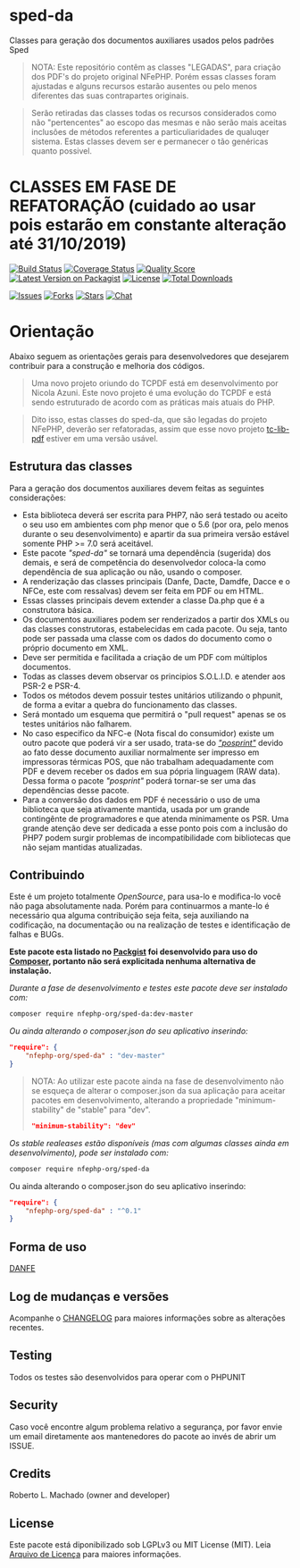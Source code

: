 # sped-da



Classes para geração dos documentos auxiliares usados pelos padrões Sped

> NOTA: Este repositório contêm as classes "LEGADAS", para criação dos PDF's do projeto original NFePHP.
> Porém essas classes foram ajustadas e alguns recursos estarão ausentes ou pelo menos diferentes das suas contrapartes originais.

> Serão retiradas das classes todas os recursos considerados como não "pertencentes" ao escopo das mesmas e não serão mais aceitas inclusões de métodos referentes a particuliaridades de qualuqer sistema.
> Estas classes devem ser e permanecer o tão genéricas quanto possivel.
 
# CLASSES EM FASE DE REFATORAÇÃO (cuidado ao usar pois estarão em constante alteração até 31/10/2019)

[![Build Status][ico-travis]][link-travis]
[![Coverage Status][ico-scrutinizer]][link-scrutinizer]
[![Quality Score][ico-code-quality]][link-code-quality]
[![Latest Version on Packagist][ico-version]][link-packagist]
[![License][ico-license]][link-packagist]
[![Total Downloads][ico-downloads]][link-downloads]

[![Issues][ico-issues]][link-issues]
[![Forks][ico-forks]][link-forks]
[![Stars][ico-stars]][link-stars]
[![Chat][ico-gitter]][link-gitter]


# Orientação
Abaixo seguem as orientações gerais para desenvolvedores que desejarem contribuir para a construção e melhoria dos códigos.

> Uma novo projeto oriundo do TCPDF está em desenvolvimento por Nicola Azuni. Este novo projeto é uma evolução do TCPDF e está sendo estruturado de acordo com as práticas mais atuais do PHP.

> Dito isso, estas classes do sped-da, que são legadas do projeto NFePHP, deverão ser refatoradas, assim que esse novo projeto [tc-lib-pdf](https://github.com/tecnickcom/tc-lib-pdf) estiver em uma versão usável.

## Estrutura das classes

Para a geração dos documentos auxiliares devem feitas as seguintes considerações:

* Esta biblioteca deverá ser escrita para PHP7, não será testado ou aceito o seu uso em ambientes com php menor que o 5.6 (por ora, pelo menos durante o seu desenvolvimento) e apartir da sua primeira versão estável somente PHP >= 7.0 será aceitável.
* Este pacote *"sped-da"* se tornará uma dependência (sugerida) dos demais, e será de competência do desenvolvedor coloca-la como dependência de sua aplicação ou não, usando o composer.
* A renderização das classes principais (Danfe, Dacte, Damdfe, Dacce e o NFCe, este com ressalvas) devem ser feita em PDF ou em HTML.
* Essas classes principais devem extender a classe Da.php que é a construtora básica.
* Os documentos auxiliares podem ser renderizados a partir dos XMLs ou das classes construtoras, estabelecidas em cada pacote. Ou seja, tanto pode ser passada uma classe com os dados do documento como o próprio documento em XML.
* Deve ser permitida e facilitada a criação de um PDF com múltiplos documentos.
* Todas as classes devem observar os principios S.O.L.I.D. e atender aos PSR-2 e PSR-4.
* Todos os métodos devem possuir testes unitários utilizando o phpunit, de forma a evitar a quebra do funcionamento das classes.
* Será montado um esquema que permitirá o "pull request" apenas se os testes unitários não falharem.
* No caso especifico da NFC-e (Nota fiscal do consumidor) existe um outro pacote que poderá vir a ser usado, trata-se do [*"posprint"*](https://github.com/nfephp-org/posprint) devido ao fato desse documento auxiliar normalmente ser impresso em impressoras térmicas POS, que não trabalham adequadamente com PDF e devem receber os dados em sua pópria linguagem (RAW data). Dessa forma o pacote *"posprint"* poderá tornar-se ser uma das dependências desse pacote.
* Para a conversão dos dados em PDF é necessário o uso de uma biblioteca que seja ativamente mantida, usada por um grande contingênte de programadores e que atenda minimamente os PSR. Uma grande atenção deve ser dedicada a esse ponto pois com a inclusão do PHP7 podem surgir problemas de incompatibilidade com bibliotecas que não sejam mantidas atualizadas.

## Contribuindo
Este é um projeto totalmente *OpenSource*, para usa-lo e modifica-lo você não paga absolutamente nada. Porém para continuarmos a mante-lo é necessário qua alguma contribuição seja feita, seja auxiliando na codificação, na documentação ou na realização de testes e identificação de falhas e BUGs.

**Este pacote esta listado no [Packgist](https://packagist.org/) foi desenvolvido para uso do [Composer](https://getcomposer.org/), portanto não será explicitada nenhuma alternativa de instalação.**

*Durante a fase de desenvolvimento e testes este pacote deve ser instalado com:*
```bash
composer require nfephp-org/sped-da:dev-master
```

*Ou ainda alterando o composer.json do seu aplicativo inserindo:*
```json
"require": {
    "nfephp-org/sped-da" : "dev-master"
}
```

> NOTA: Ao utilizar este pacote ainda na fase de desenvolvimento não se esqueça de alterar o composer.json da sua aplicação para aceitar pacotes em desenvolvimento, alterando a propriedade "minimum-stability" de "stable" para "dev".
> ```json
> "minimum-stability": "dev"
> ```

*Os stable realeases estão disponíveis (mas com algumas classes ainda em desenvolvimento), pode ser instalado com:*
```bash
composer require nfephp-org/sped-da
```
Ou ainda alterando o composer.json do seu aplicativo inserindo:
```json
"require": {
    "nfephp-org/sped-da" : "^0.1"
}
```

## Forma de uso
[DANFE](DANFE.md) 

## Log de mudanças e versões
Acompanhe o [CHANGELOG](CHANGELOG.md) para maiores informações sobre as alterações recentes.

## Testing

Todos os testes são desenvolvidos para operar com o PHPUNIT

## Security

Caso você encontre algum problema relativo a segurança, por favor envie um email diretamente aos mantenedores do pacote ao invés de abrir um ISSUE.

## Credits

Roberto L. Machado (owner and developer)

## License

Este pacote está diponibilizado sob LGPLv3 ou MIT License (MIT). Leia  [Arquivo de Licença](LICENSE.md) para maiores informações.


[ico-stars]: https://img.shields.io/github/stars/nfephp-org/sped-nfe.svg?style=flat-square
[ico-forks]: https://img.shields.io/github/forks/nfephp-org/sped-da.svg?style=flat-square
[ico-issues]: https://img.shields.io/github/issues/nfephp-org/sped-da.svg?style=flat-square
[ico-travis]: https://img.shields.io/travis/nfephp-org/sped-da/master.svg?style=flat-square
[ico-scrutinizer]: https://img.shields.io/scrutinizer/coverage/g/nfephp-org/sped-da.svg?style=flat-square
[ico-code-quality]: https://img.shields.io/scrutinizer/g/nfephp-org/sped-da.svg?style=flat-square
[ico-downloads]: https://img.shields.io/packagist/dt/nfephp-org/sped-da.svg?style=flat-square
[ico-version]: https://img.shields.io/packagist/v/nfephp-org/sped-da.svg?style=flat-square
[ico-license]: https://poser.pugx.org/nfephp-org/nfephp/license.svg?style=flat-square
[ico-gitter]: https://img.shields.io/badge/GITTER-4%20users%20online-green.svg?style=flat-square


[link-packagist]: https://packagist.org/packages/nfephp-org/sped-da
[link-travis]: https://travis-ci.org/nfephp-org/sped-da
[link-scrutinizer]: https://scrutinizer-ci.com/g/nfephp-org/sped-da/code-structure
[link-code-quality]: https://scrutinizer-ci.com/g/nfephp-org/sped-da
[link-downloads]: https://packagist.org/packages/nfephp-org/sped-da
[link-author]: https://github.com/nfephp-org
[link-issues]: https://github.com/nfephp-org/sped-da/issues
[link-forks]: https://github.com/nfephp-org/sped-da/network
[link-stars]: https://github.com/nfephp-org/sped-da/stargazers
[link-gitter]: https://gitter.im/nfephp-org/sped-da?utm_source=badge&utm_medium=badge&utm_campaign=pr-badge&utm_content=badge

